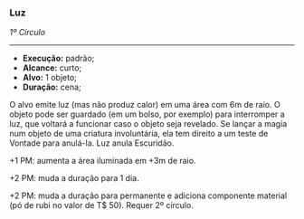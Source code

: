 ### Luz
*1º Círculo*
___
- **Execução:** padrão;
- **Alcance:** curto;
- **Alvo:** 1 objeto;
- **Duração:** cena;

O alvo emite luz (mas não produz calor) em uma área com 6m de raio. O objeto pode ser guardado (em um bolso, por exemplo) para interromper a luz, que voltará a funcionar caso o objeto seja revelado. Se lançar a magia num objeto de uma criatura involuntária, ela tem direito a um teste de Vontade para anulá-la. Luz anula Escuridão.
 

+1 PM: aumenta a área iluminada em +3m de raio.

+2 PM: muda a duração para 1 dia.

+2 PM: muda a duração para permanente e adiciona componente material (pó de rubi no valor de T$ 50). Requer 2º círculo.
